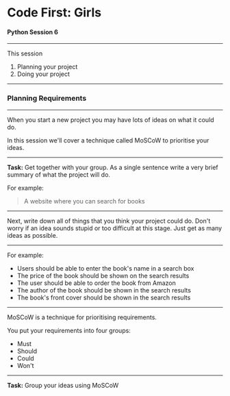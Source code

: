 # Code First: Girls

#### Python Session 6

---

This session
1. Planning your project
1. Doing your project

---

### Planning Requirements

----

When you start a new project you may have lots of ideas on what it could do.

In this session we'll cover a technique called MoSCoW to prioritise your ideas.

----

**Task:** Get together with your group. As a single sentence write a very brief summary of what the project will do.

For example: 

> A website where you can search for books

----

Next, write down all of things that you think your project could do. Don't worry if an idea sounds stupid or too difficult at this stage. Just get as many ideas as possible.

----

For example:
- Users should be able to enter the book's name in a search box
- The price of the book should be shown on the search results
- The user should be able to order the book from Amazon
- The author of the book should be shown in the search results
- The book's front cover should be shown in the search results

----

MoSCoW is a technique for prioritising requirements. 

You put your requirements into four groups:
- Must
- Should
- Could
- Won't

----

**Task:** Group your ideas using MoSCoW


